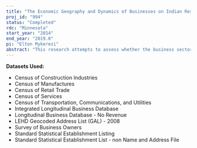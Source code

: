 ```yaml
---
title: "The Economic Geography and Dynamics of Businesses on Indian Reservations: The Role of Space, Demographics, and Tribal Institutions"
proj_id: "994"
status: "Completed"
rdc: "Minnesota"
start_year: "2014"
end_year: "2019.0"
pi: "Elton Mykerezi"
abstract: "This research attempts to assess whether the business sector on American Indian reservations differs significantly from its off-reservation counterpart. Specifically, does the reservation business sector exhibit distinctly different spatial density, as well as entry, exit, and growth rate dynamics and technology, and if so, why? This project applies multivariate econometric models to relate the observed differences to spatial, demographic, and institutional factors. This research will also enhance existing Census Bureau business data by geocoding for reservation location. "
---
```


**Datasets Used:**

  - Census of Construction Industries 
  - Census of Manufactures 
  - Census of Retail Trade 
  - Census of Services 
  - Census of Transportation, Communications, and Utilities 
  - Integrated Longitudinal Business Database 
  - Longitudinal Business Database - No Revenue 
  - LEHD Geocoded Address List (GAL) - 2008 
  - Survey of Business Owners 
  - Standard Statistical Establishment Listing 
  - Standard Statistical Establishment List - non Name and Address File 

